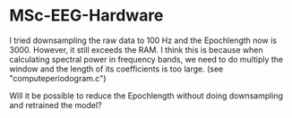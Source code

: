# MSc-EEG-Hardware

I tried downsampling the raw data to 100 Hz and the Epochlength now is 3000. However, it still exceeds the RAM. I think this is because when calculating spectral power in frequency bands, we need to do multiply the window and the length of its coefficients is too large. (see "computeperiodogram.c")

Will it be possible to reduce the Epochlength without doing downsampling and retrained the model?
